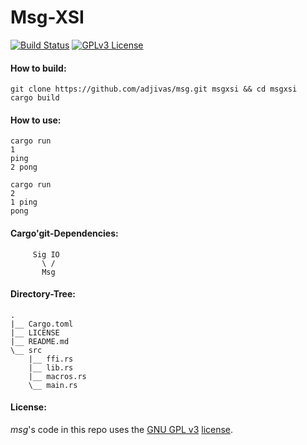 # Msg-XSI

[![Build Status](https://travis-ci.org/adjivas/msg.svg)](https://travis-ci.org/adjivas/msg)
[![GPLv3 License](http://img.shields.io/badge/license-GPLv3-blue.svg)](https://www.gnu.org/copyleft/gpl.html)

#### How to build:
```shell
git clone https://github.com/adjivas/msg.git msgxsi && cd msgxsi
cargo build
```

#### How to use:
```shell
cargo run
1
ping
2 pong
```
```shell
cargo run
2
1 ping
pong
```

#### Cargo'git-Dependencies:
```shell
     Sig IO
       \ /
       Msg
```

#### Directory-Tree:
```shell
.
|__ Cargo.toml
|__ LICENSE
|__ README.md
\__ src
    |__ ffi.rs
    |__ lib.rs
    |__ macros.rs
    \__ main.rs
```

#### License:
*msg*'s code in this repo uses the [GNU GPL v3](http://www.gnu.org/licenses/gpl-3.0.html) [license](https://github.com/adjivas/msg/blob/master/LICENSE).
